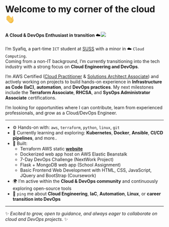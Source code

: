<h1> Welcome to my corner of the cloud <img src="https://raw.githubusercontent.com/ABSphreak/ABSphreak/master/gifs/Hi.gif" width="30px"></h1>

<img align='right' src='https://user-images.githubusercontent.com/5713670/87202985-820dcb80-c2b6-11ea-9f56-7ec461c497c3.gif' width='200"'>

#### A Cloud & DevOps Enthusiast in transition ☁️  

I’m Syafiq, a part-time `ICT` student at [SUSS](https://www.suss.edu.sg) with a minor in ☁️ `Cloud Computing`.  
Coming from a non-IT background, I’m currently transitioning into the tech industry with a strong focus on **Cloud Engineering and DevOps**.  

I’m AWS Certified ([Cloud Practitioner](https://www.credly.com/badges/e2d72406-16e5-46e8-9019-3478ab5943dd/linked_in_profile) & [Solutions Architect Associate](https://www.credly.com/badges/a6f32cf5-f5d9-4501-9a75-00ad59004de7/linked_in_profile)) and actively working on projects to build hands-on experience in **Infrastructure as Code (IaC)**, **automation**, and **DevOps practices**. My next milestones include the **Terraform Associate**, **RHCSA**, and **SysOps Administrator Associate** certifications.  

I’m looking for opportunities where I can contribute, learn from experienced professionals, and grow as a Cloud/DevOps Engineer.  

---

- ⚙️ Hands-on with: `aws`, `terraform`, `python`, `linux`, `git`
- 🌱 Currently learning and exploring: **Kubernetes**, **Docker**, **Ansible**, **CI/CD pipelines**, and more..
- 🚀 Built:  
  - Terraform AWS static **[website](https://tinyurl.com/p0ptooth)**
  - Dockerized web app host on AWS Elastic Beanstalk
  - 7-Day DevOps Challenge (NextWork Project)  
  - Flask + MongoDB web app (School Assignment)  
  - Basic Frontend Web Development with HTML, CSS, JavaScript, JQuery and BootStrap (Coursework)
- 🌍 I’m active within the **Cloud & DevOps community** and continuously exploring open-source tools  
- 💬 `ping` me about **Cloud Engineering**, **IaC**, **Automation**, **Linux**, or **career transition into DevOps**  

---

✨ *Excited to grow, open to guidance, and always eager to collaborate on cloud and DevOps projects.* ✨ 
